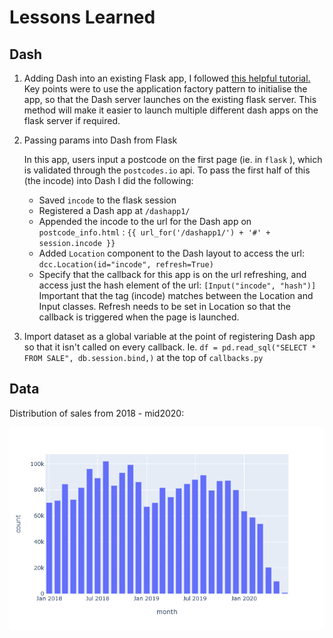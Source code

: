 # Lessons Learned

## Dash

1. Adding Dash into an existing Flask app, I followed [this helpful tutorial.](https://www.notion.so/insurami/Add-Dash-into-app-e3ff60b36db84cfbbaa03d0221107099#c467b44650f04efd9e318411b3d6bad6) Key points were to use the application factory pattern to initialise the app, so that the Dash server launches on the existing flask server. This method will make it easier to launch multiple different dash apps on the flask server if required.

2. Passing params into Dash from Flask

    In this app, users input a postcode on the first page (ie. in `flask` ), which is validated through the `postcodes.io` api. To pass the first half of this (the incode) into Dash I did the following:

   * Saved `incode` to the flask session
   * Registered a Dash app at `/dashapp1/`
   * Appended the incode to the url for the Dash app on `postcode_info.html` : `{{ url_for('/dashapp1/') + '#' + session.incode }}`
   * Added `Location` component to the Dash layout to access the url: `dcc.Location(id="incode", refresh=True)`
   * Specify that the callback for this app is on the url refreshing, and access just the hash element of the url: `[Input("incode", "hash")]`
    Important that the tag (incode) matches between the Location and Input classes. Refresh needs to be set in Location so that the callback is triggered when the page is launched.

3. Import dataset as a global variable at the point of registering Dash app so that it isn't called on every callback. Ie. `df = pd.read_sql("SELECT * FROM SALE", db.session.bind,)` at the top of `callbacks.py`

## Data

Distribution of sales from 2018 - mid2020:

![property sales 2018 - 20](property_price_model/notebooks/data/salesplot.png)
